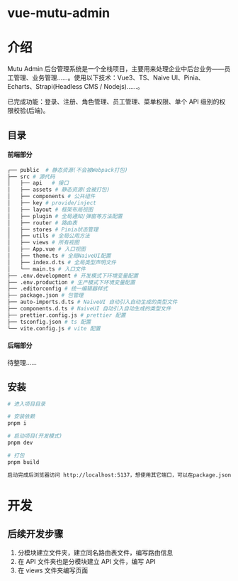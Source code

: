 # vue-mutu-admin

# 介绍

Mutu Admin 后台管理系统是一个全栈项目，主要用来处理企业中后台业务——员工管理、业务管理……。使用以下技术：Vue3、TS、Naive UI、Pinia、Echarts、Strapi(Headless CMS / Nodejs)……。

已完成功能：登录、注册、角色管理、员工管理、菜单权限、单个 API 级别的权限校验(后端)。

## 目录

#### 前端部分

```sh
┌── public	# 静态资源(不会被Webpack打包)
├── src # 源代码
│	├── api   # 接口
│	├── assets # 静态资源(会被打包)
│	├── components # 公共组件
│	├── key # provide/inject
│	├── layout # 框架布局视图
│	├── plugin # 全局通知/弹窗等方法配置
│	├── router # 路由表
│	├── stores # Pinia状态管理
│	├── utils # 全局公用方法
│	├── views # 所有视图
│	├── App.vue # 入口视图
│	├── theme.ts # 全局NaiveUI配置
│	├── index.d.ts # 全局类型声明文件
│	└── main.ts # 入口文件
├── .env.development # 开发模式下环境变量配置
├── .env.production # 生产模式下环境变量配置
├── .editorconfig # 统一编辑器样式
├── package.json # 包管理
├── auto-imports.d.ts # NaiveUI 自动引入自动生成的类型文件
├── components.d.ts # NaiveUI 自动引入自动生成的类型文件
├── prettier.config.js # prettier 配置
├── tsconfig.json # ts 配置
└── vite.config.js # vite 配置
```

#### 后端部分

待整理……

## 安装

```sh
# 进入项目目录

# 安装依赖
pnpm i

# 启动项目(开发模式)
pnpm dev

# 打包
pnpm build

启动完成后浏览器访问 http://localhost:5137，想使用其它端口，可以在package.json里修改。
```

# 开发

## 后续开发步骤

1. 分模块建立文件夹，建立同名路由表文件，编写路由信息
2. 在 API 文件夹也是分模块建立 API 文件，编写 API
3. 在 views 文件夹编写页面
